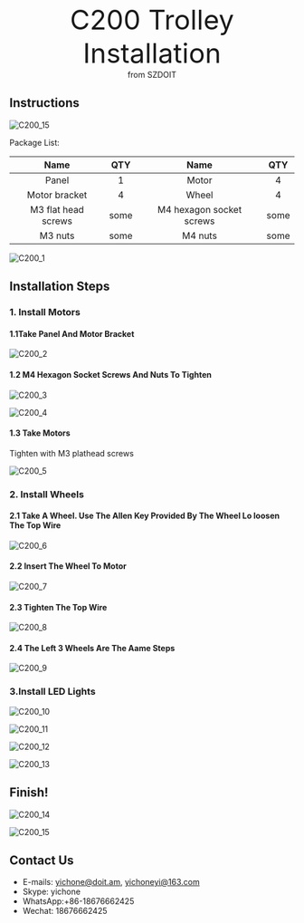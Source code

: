 <center> <font size=10> C200 Trolley Installation  </font></center>

<center> from SZDOIT </center>

## Instructions
![C200_15](C200_15.jpg) 

Package List:

|        Name         | QTY  |           Name           | QTY  |
| :-----------------: | :--: | :----------------------: | :--: |
|        Panel        |  1   |          Motor           |  4   |
|    Motor bracket    |  4   |          Wheel           |  4   |
| M3 flat head screws | some | M4 hexagon socket screws | some |
|       M3 nuts       | some |         M4 nuts          | some |



![C200_1](C200_1.jpg) 

## Installation Steps

### 1. Install Motors

#### 1.1Take Panel And Motor Bracket

![C200_2](C200_2.jpg) 

#### 1.2 M4 Hexagon Socket Screws And Nuts To Tighten

![C200_3](C200_3.jpg) 

![C200_4](C200_4.jpg) 

#### 1.3 Take Motors

Tighten with M3 plathead screws

![C200_5](C200_5.jpg) 

### 2. Install Wheels

#### 2.1 Take A Wheel. Use The Allen Key Provided By The Wheel Lo loosen The Top Wire

![C200_6](C200_6.jpg) 

#### 2.2 Insert The Wheel To Motor

![C200_7](C200_7.jpg) 

 

#### 2.3 Tighten The Top Wire

![C200_8](C200_8.jpg) 

#### 2.4 The Left 3 Wheels Are The Aame Steps

![C200_9](C200_9.jpg) 

### 3.Install LED Lights

![C200_10](C200_10.jpg) 

![C200_11](C200_11.jpg) 

 

![C200_12](C200_12.jpg) 

 

![C200_13](C200_13.jpg) 

## Finish!

![C200_14](C200_14.jpg) 

![C200_15](C200_15.jpg) 

## Contact Us

- E-mails: [yichone@doit.am](mailto:yichone@doit.am), [yichoneyi@163.com](mailto:yichoneyi@163.com)
- Skype: yichone
- WhatsApp:+86-18676662425
- Wechat: 18676662425